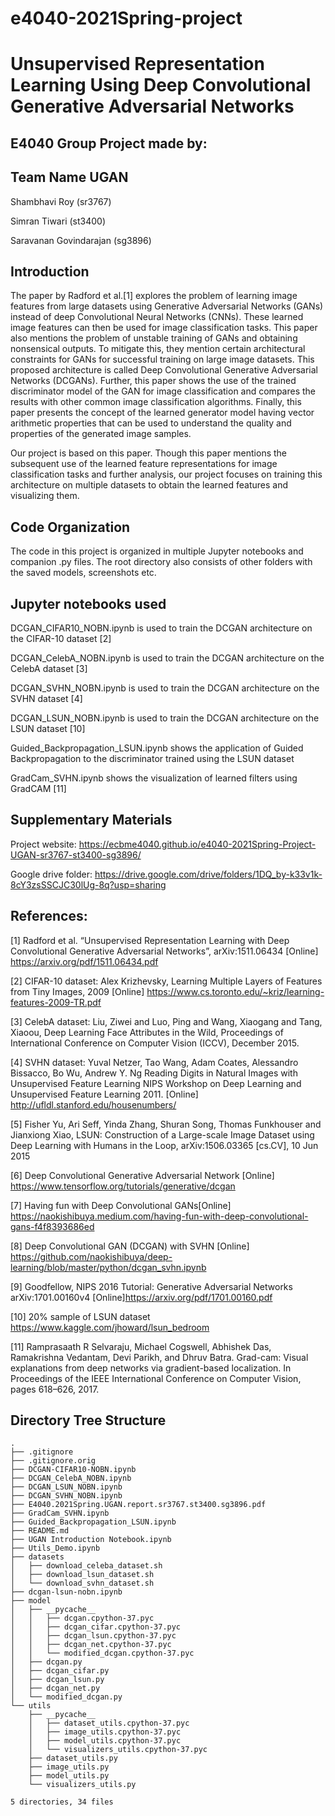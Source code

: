 # e4040-2021Spring-project

# Unsupervised Representation Learning Using Deep Convolutional Generative Adversarial Networks

## E4040 Group Project made by:
## Team Name UGAN
Shambhavi Roy (sr3767)

Simran Tiwari (st3400)

Saravanan Govindarajan (sg3896)


## Introduction

The paper by Radford et al.[1] explores the problem of learning image features from large datasets using Generative Adversarial Networks (GANs) instead of deep Convolutional Neural Networks (CNNs). These learned image features can then be used for image classification tasks. This paper also mentions the problem of unstable training of GANs and obtaining nonsensical outputs. To mitigate this, they mention certain architectural constraints for GANs for successful training on large image datasets. This proposed architecture is called Deep Convolutional Generative Adversarial Networks (DCGANs).
Further, this paper shows the use of the trained discriminator model of the GAN for image classification and compares the results with other common image classification algorithms. Finally, this paper presents the concept of the learned generator model having vector arithmetic properties that can be used to understand the quality and properties of the generated image samples.


Our project is based on this paper. Though this paper mentions the subsequent use of the learned feature representations for image classification tasks and further analysis, our project focuses  on training this architecture on multiple datasets to obtain the learned features and visualizing them. 


## Code Organization

The code in this project is organized in multiple Jupyter notebooks and companion .py files. The root directory also consists of other folders with the saved models, screenshots etc. 



## Jupyter notebooks used

DCGAN_CIFAR10_NOBN.ipynb is used to train the DCGAN architecture on the CIFAR-10 dataset [2]

DCGAN_CelebA_NOBN.ipynb is used to train the DCGAN architecture on the CelebA dataset [3]

DCGAN_SVHN_NOBN.ipynb is used to train the DCGAN architecture on the SVHN dataset [4]

DCGAN_LSUN_NOBN.ipynb is used to train the DCGAN architecture on the LSUN dataset [10]

Guided_Backpropagation_LSUN.ipynb shows the application of Guided Backpropagation to the discriminator trained using the LSUN dataset

GradCam_SVHN.ipynb shows the visualization of learned filters using GradCAM [11]


## Supplementary Materials
Project website:  https://ecbme4040.github.io/e4040-2021Spring-Project-UGAN-sr3767-st3400-sg3896/

Google drive folder: https://drive.google.com/drive/folders/1DQ_by-k33v1k-8cY3zsSSCJC30lUg-8q?usp=sharing


## References:

[1] Radford et al.  “Unsupervised Representation Learning with Deep Convolutional Generative Adversarial Networks”, 	arXiv:1511.06434 [Online] https://arxiv.org/pdf/1511.06434.pdf

[2] CIFAR-10 dataset: Alex Krizhevsky, Learning Multiple Layers of Features from Tiny Images, 2009 [Online] https://www.cs.toronto.edu/~kriz/learning-features-2009-TR.pdf

[3] CelebA dataset: Liu, Ziwei and Luo, Ping and Wang, Xiaogang and Tang, Xiaoou, Deep Learning Face Attributes in the Wild, Proceedings of International Conference on Computer Vision (ICCV), December 2015.

[4] SVHN dataset: Yuval Netzer, Tao Wang, Adam Coates, Alessandro Bissacco, Bo Wu, Andrew Y. Ng Reading Digits in Natural Images with Unsupervised Feature Learning NIPS Workshop on Deep Learning and Unsupervised Feature Learning 2011.
[Online] http://ufldl.stanford.edu/housenumbers/

[5] Fisher Yu, Ari Seff, Yinda Zhang, Shuran Song, Thomas Funkhouser and Jianxiong Xiao, LSUN: Construction of a Large-scale Image Dataset using Deep Learning with Humans in the Loop, arXiv:1506.03365 [cs.CV], 10 Jun 2015

[6] Deep Convolutional Generative Adversarial Network [Online] https://www.tensorflow.org/tutorials/generative/dcgan

[7] Having fun with Deep Convolutional GANs[Online] https://naokishibuya.medium.com/having-fun-with-deep-convolutional-gans-f4f8393686ed

[8] Deep Convolutional GAN (DCGAN) with SVHN
[Online] https://github.com/naokishibuya/deep-learning/blob/master/python/dcgan_svhn.ipynb

[9] Goodfellow, NIPS 2016 Tutorial: Generative Adversarial Networks arXiv:1701.00160v4
[Online]https://arxiv.org/pdf/1701.00160.pdf

[10] 20% sample of LSUN dataset https://www.kaggle.com/jhoward/lsun_bedroom

[11] Ramprasaath R Selvaraju, Michael Cogswell, Abhishek Das, Ramakrishna Vedantam, Devi Parikh, and Dhruv Batra. Grad-cam: Visual explanations from deep networks via gradient-based localization. In Proceedings of the IEEE International Conference on Computer Vision, pages 618–626, 2017.



## Directory Tree Structure
```
.
├── .gitignore
├── .gitignore.orig
├── DCGAN-CIFAR10-NOBN.ipynb
├── DCGAN_CelebA_NOBN.ipynb
├── DCGAN_LSUN_NOBN.ipynb
├── DCGAN_SVHN_NOBN.ipynb
├── E4040.2021Spring.UGAN.report.sr3767.st3400.sg3896.pdf
├── GradCam_SVHN.ipynb
├── Guided_Backpropagation_LSUN.ipynb
├── README.md
├── UGAN Introduction Notebook.ipynb
├── Utils_Demo.ipynb
├── datasets
│   ├── download_celeba_dataset.sh
│   ├── download_lsun_dataset.sh
│   └── download_svhn_dataset.sh
├── dcgan-lsun-nobn.ipynb
├── model
│   ├── __pycache__
│   │   ├── dcgan.cpython-37.pyc
│   │   ├── dcgan_cifar.cpython-37.pyc
│   │   ├── dcgan_lsun.cpython-37.pyc
│   │   ├── dcgan_net.cpython-37.pyc
│   │   └── modified_dcgan.cpython-37.pyc
│   ├── dcgan.py
│   ├── dcgan_cifar.py
│   ├── dcgan_lsun.py
│   ├── dcgan_net.py
│   └── modified_dcgan.py
└── utils
    ├── __pycache__
    │   ├── dataset_utils.cpython-37.pyc
    │   ├── image_utils.cpython-37.pyc
    │   ├── model_utils.cpython-37.pyc
    │   └── visualizers_utils.cpython-37.pyc
    ├── dataset_utils.py
    ├── image_utils.py
    ├── model_utils.py
    └── visualizers_utils.py

5 directories, 34 files
```